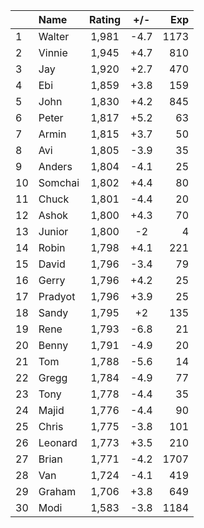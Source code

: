 | |Name|Rating|+/-|Exp|
|-|:---|:----:|:-:|--:|
|1|Walter|1,981|-4.7|1173|
|2|Vinnie|1,945|+4.7|810|
|3|Jay|1,920|+2.7|470|
|4|Ebi|1,859|+3.8|159|
|5|John|1,830|+4.2|845|
|6|Peter|1,817|+5.2|63|
|7|Armin|1,815|+3.7|50|
|8|Avi|1,805|-3.9|35|
|9|Anders|1,804|-4.1|25|
|10|Somchai|1,802|+4.4|80|
|11|Chuck|1,801|-4.4|20|
|12|Ashok|1,800|+4.3|70|
|13|Junior|1,800|-2|4|
|14|Robin|1,798|+4.1|221|
|15|David|1,796|-3.4|79|
|16|Gerry|1,796|+4.2|25|
|17|Pradyot|1,796|+3.9|25|
|18|Sandy|1,795|+2|135|
|19|Rene|1,793|-6.8|21|
|20|Benny|1,791|-4.9|20|
|21|Tom|1,788|-5.6|14|
|22|Gregg|1,784|-4.9|77|
|23|Tony|1,778|-4.4|35|
|24|Majid|1,776|-4.4|90|
|25|Chris|1,775|-3.8|101|
|26|Leonard|1,773|+3.5|210|
|27|Brian|1,771|-4.2|1707|
|28|Van|1,724|-4.1|419|
|29|Graham|1,706|+3.8|649|
|30|Modi|1,583|-3.8|1184|
